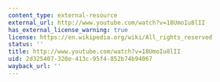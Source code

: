 ```yaml
---
content_type: external-resource
external_url: http://www.youtube.com/watch?v=18UmoIu8lII
has_external_license_warning: true
license: https://en.wikipedia.org/wiki/All_rights_reserved
status: ''
title: http://www.youtube.com/watch?v=18UmoIu8lII
uid: 2d325407-320e-413c-95f4-852b74b94067
wayback_url: ''
---
```


